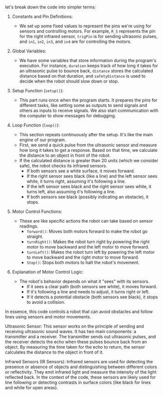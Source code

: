 let's break down the code into simpler terms:
1. Constants and Pin Definitions:
   - We set up some fixed values to represent the pins we're using for sensors and controlling motors. For example, `R_S` represents the pin for the right infrared sensor, `trigPin` is for sending ultrasonic pulses, and `in1`, `in2`, `in3`, and `in4` are for controlling the motors.

2. Global Variables:
   - We have some variables that store information during the program's execution. For instance, `duration` keeps track of how long it takes for an ultrasonic pulse to bounce back, `distance` stores the calculated distance based on that duration, and `safetyDistance` is used to decide when the robot should slow down or stop.

3. Setup Function (`setup()`):
   - This part runs once when the program starts. It prepares the pins for different tasks, like setting some as outputs to send signals and others as inputs to receive signals. We also start communication with the computer to show messages for debugging.

4. Loop Function (`loop()`):
   - This section repeats continuously after the setup. It's like the main engine of our program.
   - First, we send a quick pulse from the ultrasonic sensor and measure how long it takes to get a response. Based on that time, we calculate the distance to an object in front of the robot.
   - If the calculated distance is greater than 20 units (which we consider safe), the robot checks its infrared sensors.
     - If both sensors see a white surface, it moves forward.
     - If the right sensor sees black (like a line) and the left sensor sees white, it turns right, assuming it's following a line.
     - If the left sensor sees black and the right sensor sees white, it turns left, also assuming it's following a line.
     - If both sensors see black (possibly indicating an obstacle), it stops.

5. Motor Control Functions:
   - These are like specific actions the robot can take based on sensor readings.
     - `forward()`: Moves both motors forward to make the robot go straight.
     - `turnRight()`: Makes the robot turn right by powering the right motor to move backward and the left motor to move forward.
     - `turnLeft()`: Makes the robot turn left by powering the left motor to move backward and the right motor to move forward.
     - `Stop()`: Stops both motors to halt the robot's movement.

6. Explanation of Motor Control Logic:
   - The robot's behavior depends on what it "sees" with its sensors.
     - If it sees a clear path (both sensors see white), it moves forward.
     - If it's following a line and needs to adjust, it turns right or left.
     - If it detects a potential obstacle (both sensors see black), it stops to avoid a collision.

In essence, this code controls a robot that can avoid obstacles and follow lines using sensors and motor movements.

Ultrasonic Sensor:
This sensor works on the principle of sending and receiving ultrasonic sound waves.
It has two main components: a transmitter and a receiver.
The transmitter sends out ultrasonic pulses, and the receiver detects the echo when these pulses bounce back from an object.
By measuring the time taken for the echo to return, the sensor calculates the distance to the object in front of it.

Infrared Sensors (IR Sensors):
Infrared sensors are used for detecting the presence or absence of objects and distinguishing between different colors or reflectivity.
They emit infrared light and measure the intensity of the light reflected back.
In the context of the code, these sensors are likely used for line following or detecting contrasts in surface colors (like black for lines and white for open areas).

